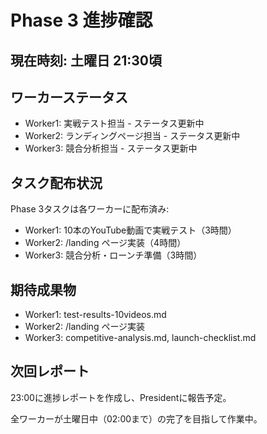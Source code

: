 # Phase 3 進捗確認

## 現在時刻: 土曜日 21:30頃

## ワーカーステータス
- Worker1: 実戦テスト担当 - ステータス更新中
- Worker2: ランディングページ担当 - ステータス更新中  
- Worker3: 競合分析担当 - ステータス更新中

## タスク配布状況
Phase 3タスクは各ワーカーに配布済み:
- Worker1: 10本のYouTube動画で実戦テスト（3時間）
- Worker2: /landing ページ実装（4時間）  
- Worker3: 競合分析・ローンチ準備（3時間）

## 期待成果物
- Worker1: test-results-10videos.md
- Worker2: /landing ページ実装
- Worker3: competitive-analysis.md, launch-checklist.md

## 次回レポート
23:00に進捗レポートを作成し、Presidentに報告予定。

全ワーカーが土曜日中（02:00まで）の完了を目指して作業中。